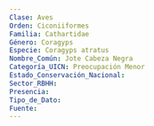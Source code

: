 ```yaml
---
Clase: Aves
Orden: Ciconiiformes
Familia: Cathartidae
Género: Coragyps
Especie: Coragyps atratus
Nombre_Común: Jote Cabeza Negra
Categoría_UICN: Preocupación Menor
Estado_Conservación_Nacional: 
Sector_RBHH: 
Presencia: 
Tipo_de_Dato: 
Fuente: 
---
```

